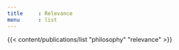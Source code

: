 ```yaml
---
title     : Relevance
menu      : list
---
```

{{< content/publications/list "philosophy" "relevance" >}}
